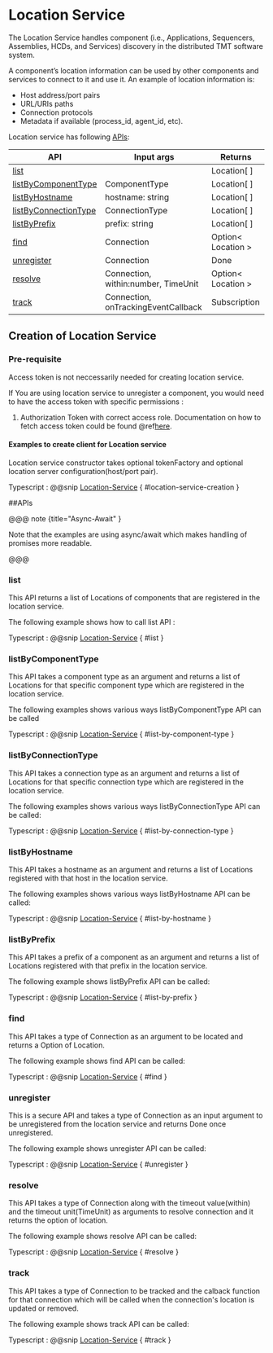 # Location Service
The Location Service handles component (i.e., Applications, Sequencers, Assemblies, HCDs, and Services) discovery in the distributed TMT software system.

A component’s location information can be used by other components and services to connect to it and use it. An example of location information is:

- Host address/port pairs
- URL/URIs paths
- Connection protocols
- Metadata if available (process_id, agent_id, etc).

Location service has following [APIs](#apis):


|  API                                          | Input args                          | Returns           |
| --------------------------------------------- | ----------------------------------- | ----------------- |
| [list](#list)                                 |                                     | Location[ ]        |
| [listByComponentType](#listbycomponenttype)   | ComponentType                       | Location[ ]        |
| [listByHostname](#listbyhostname)             | hostname: string                    | Location[ ]        |
| [listByConnectionType](#listbyconnectiontype) | ConnectionType                      |  Location[ ]       |
| [listByPrefix](#listbyprefix)                 | prefix: string                      | Location[ ]        |
| [find](#find)                                 | Connection                          | Option< Location >  |
| [unregister](#unregister)                     | Connection                          | Done              |
| [resolve](#resolve)                           | Connection, within:number, TimeUnit | Option< Location >  |
| [track](#track)                               | Connection, onTrackingEventCallback | Subscription      |


## Creation of Location Service

### Pre-requisite
Access token is not neccessarily needed for creating location service.

If You are using location service to unregister a component, you would need to have the access token with specific permissions :

1. Authorization Token with correct access role.
    Documentation on how to fetch access token could be found @ref[here](../../aas/csw-aas-js.md).

#### Examples to create client for Location service
Location service constructor takes optional tokenFactory and optional location server configuration(host/port pair).

Typescript
: @@snip [Location-Service](../../../../../example/src/documentation/location/locationExample.ts) { #location-service-creation }


##APIs

@@@ note {title="Async-Await" }

Note that the examples are using async/await which makes handling of promises more readable.

@@@

### list
This API returns a list of Locations of components that are registered in the location service.

The following example shows how to call list API :

Typescript
: @@snip [Location-Service](../../../../../example/src/documentation/location/locationExample.ts) { #list }

### listByComponentType
This API takes a component type as an argument and returns a list of Locations for that specific component type which are registered in the location service.

The following examples shows various ways listByComponentType API can be called

Typescript
: @@snip [Location-Service](../../../../../example/src/documentation/location/locationExample.ts) { #list-by-component-type }

### listByConnectionType
This API takes a connection type as an argument and returns a list of Locations for that specific connection type which are registered in the location service.

The following examples shows various ways listByConnectionType API can be called:

Typescript
: @@snip [Location-Service](../../../../../example/src/documentation/location/locationExample.ts) { #list-by-connection-type }

### listByHostname
This API takes a hostname as an argument and returns a list of Locations registered with that host in the location service.

The following examples shows various ways listByHostname API can be called:

Typescript
: @@snip [Location-Service](../../../../../example/src/documentation/location/locationExample.ts) { #list-by-hostname }

### listByPrefix
This API takes a prefix of a component as an argument and returns a list of Locations registered with that prefix in the location service.

The following example shows listByPrefix API can be called:

Typescript
: @@snip [Location-Service](../../../../../example/src/documentation/location/locationExample.ts) { #list-by-prefix }

### find
This API takes a type of Connection as an argument to be located and returns a Option of Location.

The following example shows find API can be called:

Typescript
: @@snip [Location-Service](../../../../../example/src/documentation/location/locationExample.ts) { #find }

### unregister
This is a secure API and takes a type of Connection as an input argument to be unregistered from the location service and returns Done once unregistered.

The following example shows unregister API can be called:

Typescript
: @@snip [Location-Service](../../../../../example/src/documentation/location/locationExample.ts) { #unregister }

### resolve
This API takes a type of Connection along with the timeout value(within) and the timeout unit(TimeUnit) as arguments to resolve connection and it returns the option of location.

The following example shows resolve API can be called:

Typescript
: @@snip [Location-Service](../../../../../example/src/documentation/location/locationExample.ts) { #resolve }

### track
This API takes a type of Connection to be tracked and the calback function for that connection which will be called when the connection's location is updated or removed.

The following example shows track API can be called:

Typescript
: @@snip [Location-Service](../../../../../example/src/documentation/location/locationExample.ts) { #track }
